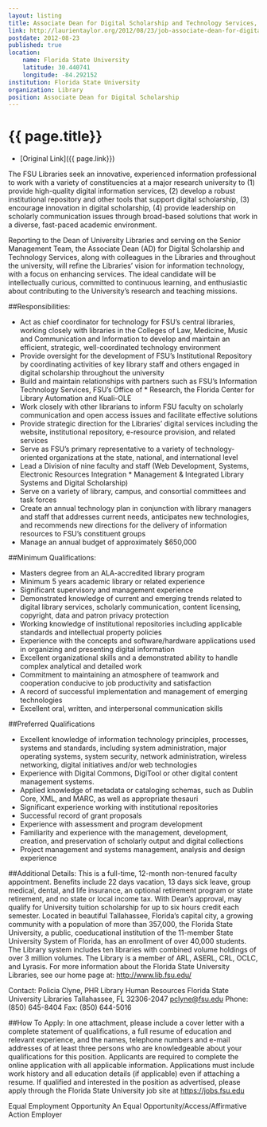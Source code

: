 ```yaml
---
layout: listing
title: Associate Dean for Digital Scholarship and Technology Services, Florida State University
link: http://laurientaylor.org/2012/08/23/job-associate-dean-for-digital-scholarship-and-technology-services-fsu-florida-state-university-in-tallahassee-fl/
postdate: 2012-08-23
published: true
location:
    name: Florida State University
    latitude: 30.440741
    longitude: -84.292152
institution: Florida State University
organization: Library
position: Associate Dean for Digital Scholarship 
---
```


# {{ page.title}}

* [Original Link]({{ page.link}})

The FSU Libraries seek an innovative, experienced information professional to work with a variety of constituencies at a major research university to (1) provide high-quality digital information services, (2) develop a robust institutional repository and other tools that support digital scholarship, (3) encourage innovation in digital scholarship, (4) provide leadership on scholarly communication issues through broad-based solutions that work in a diverse, fast-paced academic environment.

Reporting to the Dean of University Libraries and serving on the Senior Management Team, the Associate Dean (AD) for Digital Scholarship and Technology Services, along with colleagues in the Libraries and throughout the university, will refine the Libraries’ vision for information technology, with a focus on enhancing services. The ideal candidate will be intellectually curious, committed to continuous learning, and enthusiastic about contributing to the University’s  research and teaching missions.

##Responsibilities:
* Act as chief coordinator for technology for FSU’s central libraries, working closely with libraries in the Colleges of Law, Medicine, Music and Communication and Information to develop and maintain an efficient, strategic, well-coordinated technology environment
* Provide oversight for the development of FSU’s Institutional Repository by coordinating activities of key library staff and others engaged in digital scholarship throughout the university
* Build and maintain relationships with partners such as FSU’s Information Technology Services, FSU’s Office of * Research, the Florida Center for Library Automation and Kuali-OLE
* Work closely with other librarians to inform FSU faculty on scholarly communication and open access issues and facilitate effective solutions
* Provide strategic direction for the Libraries’ digital services including the website, institutional repository, e-resource provision, and related services
* Serve as FSU’s primary representative to a variety of technology-oriented organizations at the state, national, and international level
* Lead a Division of nine faculty and staff (Web Development, Systems, Electronic Resources Integration * Management & Integrated Library Systems and Digital Scholarship)
* Serve on a variety of library, campus, and consortial committees and task forces
* Create an annual technology plan in conjunction with library managers and staff that addresses current needs, anticipates new technologies, and recommends new directions for the delivery of information resources to FSU’s constituent groups
* Manage an annual budget of approximately $650,000

##Minimum Qualifications:
* Masters degree from an ALA-accredited library program
* Minimum 5 years academic library or related experience
* Significant supervisory and management experience
* Demonstrated knowledge of current and emerging trends related to digital library services, scholarly communication, content licensing, copyright, data and patron privacy protection
* Working knowledge of institutional repositories including applicable standards and intellectual property policies
* Experience with the concepts and software/hardware applications used in organizing and presenting digital information
* Excellent organizational skills and a demonstrated ability to handle complex analytical and detailed work
* Commitment to maintaining an atmosphere of teamwork and cooperation conducive to job productivity and satisfaction
* A record of successful implementation and management of emerging technologies
* Excellent oral, written, and interpersonal communication skills

##Preferred Qualifications

* Excellent knowledge of information technology principles, processes, systems and standards, including system administration, major operating systems, system security, network administration, wireless networking, digital initiatives and/or web technologies
* Experience with Digital Commons, DigiTool or other digital content management systems.
* Applied knowledge of metadata or cataloging schemas, such as Dublin Core, XML, and MARC, as well as appropriate thesauri
* Significant experience working with institutional repositories
* Successful record of grant proposals
* Experience with assessment and program development
* Familiarity and experience with the management, development, creation, and preservation of scholarly output and digital collections
* Project management and systems management, analysis and design experience

##Additional Details:
This is a full-time, 12-month non-tenured faculty appointment. Benefits include 22 days vacation, 13 days sick leave, group medical, dental, and life insurance, an optional retirement program or state retirement, and no state or local income tax. With Dean’s approval, may qualify for University tuition scholarship for up to six hours credit each semester. Located in beautiful Tallahassee, Florida’s capital city, a growing community with a population of more than 357,000, the Florida State University, a public, coeducational institution of the 11-member State University System of Florida, has an enrollment of over 40,000 students. The Library system includes ten libraries with combined volume holdings of over 3 million volumes. The Library is a member of ARL, ASERL, CRL, OCLC, and Lyrasis. For more information about the Florida State University Libraries, see our home page at: http://www.lib.fsu.edu/

Contact:
Policia Clyne, PHR
Library Human Resources
Florida State University Libraries
Tallahassee, FL 32306-2047
pclyne@fsu.edu
Phone: (850) 645-8404 Fax: (850) 644-5016

##How To Apply:
In one attachment, please include a cover letter with a complete statement of qualifications, a full resume of education and relevant experience, and the names, telephone numbers and e-mail addresses of at least three persons who are knowledgeable about your qualifications for this position. Applicants are required to complete the online application with all applicable information. Applications must include work history and all education details (if applicable) even if attaching a resume. If qualified and interested in the position as advertised, please apply through the Florida State University job site at https://jobs.fsu.edu

Equal Employment Opportunity
An Equal Opportunity/Access/Affirmative Action Employer